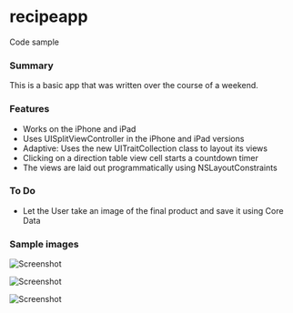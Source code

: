 recipeapp
=========

Code sample

### Summary
This is a basic app that was written over the course of a weekend.

### Features
- Works on the iPhone and iPad
- Uses UISplitViewController in the iPhone and iPad versions
- Adaptive: Uses the new UITraitCollection class to layout its views
- Clicking on a direction table view cell starts a countdown timer
- The views are laid out programmatically using NSLayoutConstraints

### To Do
- Let the User take an image of the final product and save it using Core Data

### Sample images

![Screenshot](http://i.imgur.com/B2aexBc.png)

![Screenshot](http://i.imgur.com/FesPXbx.png)

![Screenshot](http://i.imgur.com/RiPo70i.png)
